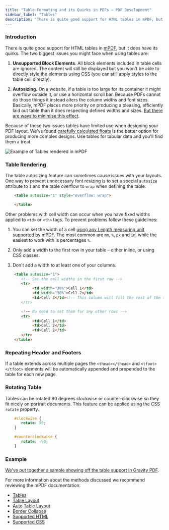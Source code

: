 ```yaml
---
title: "Table Formating and its Quirks in PDFs – PDF Development"
sidebar_label: "Tables"
description: "There is quite good support for HTML tables in mPDF, but it does have its quirks. Use tables for tabular data and you'll find them a treat."
---
```


### Introduction 

There is quite good support for HTML tables in [mPDF](http://mpdf.github.io/), but it does have its quirks. The two biggest issues you might face when using tables are:

1.  **Unsupported Block Elements**. All block elements included in table cells are ignored. The content will still be displayed but you won't be able to directly style the elements using CSS (you can still apply styles to the table cell directly).

2.  **Autosizing.** On a website, if a table is too large for its container it might overflow outside it, or use a horizontal scroll bar. Because PDFs cannot do those things it instead alters the column widths and font sizes. Basically, mPDF places more priority on producing a pleasing, efficiently laid out table than it does respecting defined widths and sizes. [But there are ways to minimise this effect](#table-rendering).

Because of these two issues tables have limited use when designing your PDF layout. We've found [carefully calculated floats](developer-floats.md) is the better option for producing more complex designs. Use tables for tabular data and you'll find them a treat.

![Example of Tables rendered in mPDF](https://resources.gravitypdf.com/uploads/2015/11/table-preview.png)

### Table Rendering 

The table autosizing feature can sometimes cause issues with your layouts. One way to prevent unnecessary font resizing is to set a special `autosize` attribute to `1` and the table overflow to `wrap` when defining the table:

```html
    <table autosize="1" style="overflow: wrap">

    </table>
```

Other problems with cell width can occur when you have fixed widths applied to `<td>` or `<th>` tags. To prevent problems follow these guidelines:

1. You can set the width of a cell [using any Length measuring unit supported by mPDF](http://mpdf.github.io/css-stylesheets/supported-css.html). The most common are `mm`, `%`, `px` and `in`, while the easiest to work with is percentages `%`. 

2.  Only add a width to the first row in your table – either inline, or using CSS classes.

3.  Don't add a width to at least one of your columns.

```html
    <table autosize="1">
       <!-- Set the cell widths in the first row -->
       <tr>
            <td width="30%">Cell 1</td>
            <td width="30%">Cell 2</td>
            <td>Cell 3</td><!-- This column will fill the rest of the table width (about 40%, minus the border width)
       </tr>

       <!-- No need to set them for any other rows -->
       <tr>
            <td>Cell 1</td>
            <td>Cell 2</td>
            <td>Cell 2</td>
       </tr>
    </table>
```

### Repeating Header and Footers 

If a table extends across multiple pages the `<thead></thead>` and `<tfoot></tfoot>` elements will be automatically appended and prepended to the table for each new page.

### Rotating Table 

Tables can be rotated 90 degrees clockwise or counter-clockwise so they fit nicely on portrait documents. This feature can be applied using the CSS `rotate` property.

```css
    #clockwise {
       rotate: 90;
    }

    #counterclockwise {
       rotate: -90;
    }
```

### Example 

[We’ve put together a sample showing off the table support in Gravity PDF](https://gist.github.com/jakejackson1/de009962d7ec776d223c).

For more information about the methods discussed we recommend reviewing the mPDF documentation:

-   [Tables](http://mpdf.github.io/tables/tables.html)
-   [Table Layout](http://mpdf.github.io/tables/table-layout.html)
-   [Auto Table Layout](http://mpdf.github.io/tables/table-layout.html)
-   [Border Collapse](http://mpdf.github.io/tables/border-collapse.html)
-   [Supported HTML](http://mpdf.github.io/html-support/html-tags.html)
-   [Supported CSS](http://mpdf.github.io/css-stylesheets/supported-css.html)
